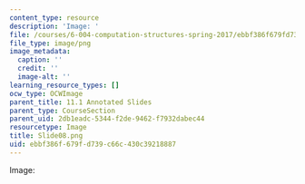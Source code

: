 ```yaml
---
content_type: resource
description: 'Image: '
file: /courses/6-004-computation-structures-spring-2017/ebbf386f679fd739c66c430c39218887_Slide08.png
file_type: image/png
image_metadata:
  caption: ''
  credit: ''
  image-alt: ''
learning_resource_types: []
ocw_type: OCWImage
parent_title: 11.1 Annotated Slides
parent_type: CourseSection
parent_uid: 2db1eadc-5344-f2de-9462-f7932dabec44
resourcetype: Image
title: Slide08.png
uid: ebbf386f-679f-d739-c66c-430c39218887
---
```

Image: 

